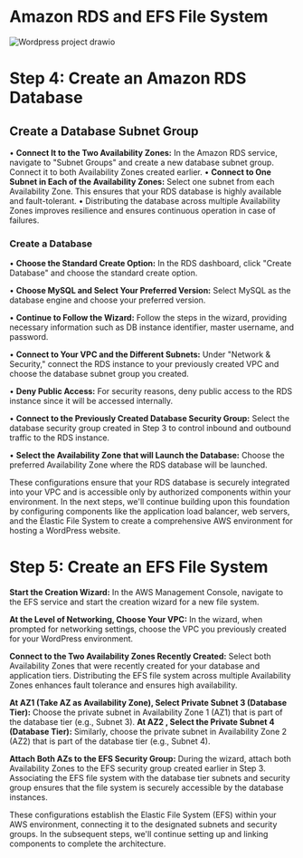 # Amazon RDS and EFS File System
![Wordpress project drawio](https://github.com/yvanbinda/Host-Wordpress-in-AWS/assets/146278316/80786193-d32b-4ae0-9314-e630caa6d91b)

# Step 4: Create an Amazon RDS Database
## Create a Database Subnet Group
•	**Connect It to the Two Availability Zones:** In the Amazon RDS service, navigate to "Subnet Groups" and create a new database subnet group. Connect it to both Availability Zones created earlier.
•	**Connect to One Subnet in Each of the Availability Zones:** Select one subnet from each Availability Zone. This ensures that your RDS database is highly available and fault-tolerant.
•	Distributing the database across multiple Availability Zones improves resilience and ensures continuous operation in case of failures.
### Create a Database
•	**Choose the Standard Create Option:** In the RDS dashboard, click "Create Database" and choose the standard create option.

• **Choose MySQL and Select Your Preferred Version:** Select MySQL as the database engine and choose your preferred version.

•	**Continue to Follow the Wizard:** Follow the steps in the wizard, providing necessary information such as DB instance identifier, master username, and password.

•	**Connect to Your VPC and the Different Subnets:** Under "Network & Security," connect the RDS instance to your previously created VPC and choose the database subnet group you created.

•	**Deny Public Access:** For security reasons, deny public access to the RDS instance since it will be accessed internally.

•	**Connect to the Previously Created Database Security Group:** Select the database security group created in Step 3 to control inbound and outbound traffic to the RDS instance.

•	**Select the Availability Zone that will Launch the Database:** Choose the preferred Availability Zone where the RDS database will be launched.

These configurations ensure that your RDS database is securely integrated into your VPC and is accessible only by authorized components within your environment.
In the next steps, we'll continue building upon this foundation by configuring components like the application load balancer, web servers, and the Elastic File System to create a comprehensive AWS environment for hosting a WordPress website.

# Step 5: Create an EFS File System
**Start the Creation Wizard:** In the AWS Management Console, navigate to the EFS service and start the creation wizard for a new file system.

**At the Level of Networking, Choose Your VPC:** In the wizard, when prompted for networking settings, choose the VPC you previously created for your WordPress environment.

**Connect to the Two Availability Zones Recently Created:** Select both Availability Zones that were recently created for your database and application tiers.
Distributing the EFS file system across multiple Availability Zones enhances fault tolerance and ensures high availability.

**At AZ1 (Take AZ as Availability Zone), Select Private Subnet 3 (Database Tier):** Choose the private subnet in Availability Zone 1 (AZ1) that is part of the database tier (e.g., Subnet 3).
**At AZ2 , Select the Private Subnet 4 (Database Tier):** Similarly, choose the private subnet in Availability Zone 2 (AZ2) that is part of the database tier (e.g., Subnet 4).

**Attach Both AZs to the EFS Security Group:** During the wizard, attach both Availability Zones to the EFS security group created earlier in Step 3.
Associating the EFS file system with the database tier subnets and security group ensures that the file system is securely accessible by the database instances.

These configurations establish the Elastic File System (EFS) within your AWS environment, connecting it to the designated subnets and security groups. In the subsequent steps, we'll continue setting up and linking components to complete the architecture.


